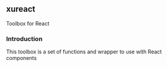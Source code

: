 ## xureact

Toolbox for React

### Introduction

This toolbox is a set of functions and wrapper to use with React components